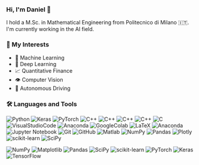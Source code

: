 ### Hi, I'm Daniel 👋

I hold a M.Sc. in Mathematical Engineering from Politecnico di Milano 🇮🇹.
I'm currently working in the AI field.

### 🌟 My Interests

- 🤖 Machine Learning
- 🧠 Deep Learning
- 📈 Quantitative Finance
- 👁️ Computer Vision
- 🚗 Autonomous Driving

### 🛠 Languages and Tools  
![Python](https://img.shields.io/badge/python-3670A0?style=for-the-badge&logo=python&logoColor=ffdd54)
![Keras](https://img.shields.io/badge/-Keras-D00000?style=flat-square&logo=keras)
![PyTorch](https://img.shields.io/badge/-PyTorch-EE4C2C?style=flat-square&logo=pytorch&logoColor=white)
![C++](https://img.shields.io/badge/-C++-black?style=flat-square&logo=c%2B%2B&logoColor=white)
![C++](https://img.shields.io/badge/c++-%2300599C.svg?style=for-the-badge&logo=c%2B%2B&logoColor=white)
![C++](https://img.shields.io/badge/c++-%2300599C.svg?style=for-the-badge&logo=c%2B%2B&logoColor=white)
![C++](https://img.shields.io/badge/c++-%2300599C.svg?style=for-the-badge&logo=c%2B%2B&logoColor=white)
![C](https://img.shields.io/badge/c-%2300599C.svg?style=for-the-badge&logo=c&logoColor=white)
![VisualStudioCode](https://img.shields.io/badge/-VisualStudioCode-007ACC?style=flat-square&logo=VisualStudioCode)
![Anaconda](https://img.shields.io/badge/-Anaconda-44A833?style=flat-square&logo=Anaconda&logoColor=white)
![GoogleColab](https://img.shields.io/badge/-GoogleColab-F9AB00?style=flat-square&logo=googlecolab&logoColor=white)
![LaTeX](https://img.shields.io/badge/latex-%23008080.svg?style=for-the-badge&logo=latex&logoColor=white)
![Anaconda](https://img.shields.io/badge/Anaconda-%2344A833.svg?style=for-the-badge&logo=anaconda&logoColor=white)
![Jupyter Notebook](https://img.shields.io/badge/jupyter-%23FA0F00.svg?style=for-the-badge&logo=jupyter&logoColor=white)
![Git](https://img.shields.io/badge/git-%23F05033.svg?style=for-the-badge&logo=git&logoColor=white)
![GitHub](https://img.shields.io/badge/github-%23121011.svg?style=for-the-badge&logo=github&logoColor=white)
![Matlab](https://img.shields.io/badge/-Matlab-BC442C?style=flat-square&logo=matlab&logoColor=white)
![NumPy](https://img.shields.io/badge/numpy-%23013243.svg?style=for-the-badge&logo=numpy&logoColor=white)
![Pandas](https://img.shields.io/badge/pandas-%23150458.svg?style=for-the-badge&logo=pandas&logoColor=white)
![Plotly](https://img.shields.io/badge/Plotly-%233F4F75.svg?style=for-the-badge&logo=plotly&logoColor=white)
![scikit-learn](https://img.shields.io/badge/scikit--learn-%23F7931E.svg?style=for-the-badge&logo=scikit-learn&logoColor=white)
![SciPy](https://img.shields.io/badge/SciPy-%230C55A5.svg?style=for-the-badge&logo=scipy&logoColor=%white)

![NumPy](https://img.shields.io/badge/numpy-%23013243.svg?style=for-the-badge&logo=numpy&logoColor=white)
![Matplotlib](https://img.shields.io/badge/Matplotlib-%23ffffff.svg?style=for-the-badge&logo=Matplotlib&logoColor=black)
![Pandas](https://img.shields.io/badge/pandas-%23150458.svg?style=for-the-badge&logo=pandas&logoColor=white)
![SciPy](https://img.shields.io/badge/SciPy-%230C55A5.svg?style=for-the-badge&logo=scipy&logoColor=%white)
![scikit-learn](https://img.shields.io/badge/scikit--learn-%23F7931E.svg?style=for-the-badge&logo=scikit-learn&logoColor=white)
![PyTorch](https://img.shields.io/badge/PyTorch-%23EE4C2C.svg?style=for-the-badge&logo=PyTorch&logoColor=white)
![Keras](https://img.shields.io/badge/Keras-%23D00000.svg?style=for-the-badge&logo=Keras&logoColor=white)
![TensorFlow](https://img.shields.io/badge/TensorFlow-%23FF6F00.svg?style=for-the-badge&logo=TensorFlow&logoColor=white)
<!--
### 🔧 Main Projects

- [**CVPR-USI**](https://github.com): Analyzing billiard table features using computer vision techniques
- [**Thymio YOLOv5**](https://github.com): YOLOv5 implementation with PyTorch on Thymio in a simulated environment
- [**Deep Learning Challenges**](https://github.com): Deep learning models for image classification, segmentation, and visual question answering
- [**Expire App**](https://github.com): A mobile app built with Flutter

### 📬 Connect with me

- [LinkedIn](https://linkedin.com)
- [Twitter](https://twitter.com)
- [Stack Overflow](https://stackoverflow.com)
   
<!--
**dansimaa/dansimaa** is a ✨ _special_ ✨ repository because its `README.md` (this file) appears on your GitHub profile.

Here are some ideas to get you started:

- 🔭 I’m currently working on ...
- 🌱 I’m currently learning ...
- 👯 I’m looking to collaborate on ...
- 🤔 I’m looking for help with ...
- 💬 Ask me about ...
- 📫 How to reach me: ...
- 😄 Pronouns: ...
- ⚡ Fun fact: ...
-->
